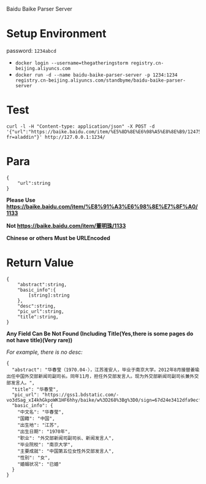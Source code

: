 Baidu Baike Parser Server
# Setup Environment
password: `1234abcd`
- `docker login --username=thegatheringstorm registry.cn-beijing.aliyuncs.com`
- `docker run -d --name baidu-baike-parser-server -p 1234:1234 registry.cn-beijing.aliyuncs.com/standbyme/baidu-baike-parser-server`
# Test
```
curl -l -H "Content-type: application/json" -X POST -d '{"url":"https://baike.baidu.com/item/%E5%8D%8E%E6%98%A5%E8%8E%B9/1247543?fr=aladdin"}' http://127.0.0.1:1234/
```

# Para
```
{
    "url":string
}
```

**Please Use https://baike.baidu.com/item/%E8%91%A3%E6%98%8E%E7%8F%A0/1133**

**Not https://baike.baidu.com/item/董明珠/1133**

**Chinese or others Must be URLEncoded**

# Return Value
```
{
    "abstract":string,
    "basic_info":{
        [string]:string
    },
    "desc":string,
    "pic_url":string,
    "title":string,
}
```
**Any Field Can Be Not Found (Including Title(Yes,there is some pages do not have title)(Very rare))**

*For example, there is no desc:*
```
{
  "abstract": "华春莹（1970.04-），江苏淮安人，毕业于南京大学。2012年8月接替姜瑜出任中国外交部新闻司副司长。同年11月，担任外交部发言人。现为外交部新闻司副司长兼外交部发言人。",
  "title": "华春莹",
  "pic_url": "https://gss1.bdstatic.com/-vo3dSag_xI4khGkpoWK1HF6hhy/baike/w%3D268%3Bg%3D0/sign=67d24e3412dfa9ecfd2e51115aeb903e/b03533fa828ba61e3dd2e4074234970a304e59dd.jpg",
  "basic_info": {
    "中文名": "华春莹",
    "国籍": "中国",
    "出生地": "江苏",
    "出生日期": "1970年",
    "职业": "外交部新闻司副司长、新闻发言人",
    "毕业院校": "南京大学",
    "主要成就": "中国第五位女性外交部发言人",
    "性别": "女",
    "婚姻状况": "已婚"
  }
}
```